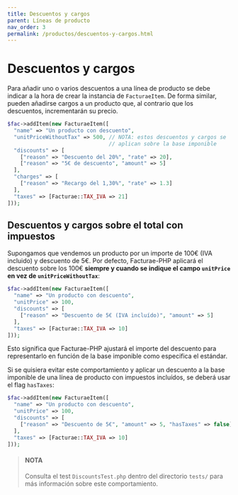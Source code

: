 ```yaml
---
title: Descuentos y cargos
parent: Líneas de producto
nav_order: 3
permalink: /productos/descuentos-y-cargos.html
---
```


# Descuentos y cargos
Para añadir uno o varios descuentos a una línea de producto se debe indicar a la hora de crear la instancia de `FacturaeItem`. De forma similar, pueden añadirse cargos a un producto que, al contrario que los descuentos, incrementarán su precio.
```php
$fac->addItem(new FacturaeItem([
  "name" => "Un producto con descuento",
  "unitPriceWithoutTax" => 500, // NOTA: estos descuentos y cargos se
                                // aplican sobre la base imponible
  "discounts" => [
    ["reason" => "Descuento del 20%", "rate" => 20],
    ["reason" => "5€ de descuento", "amount" => 5]
  ],
  "charges" => [
    ["reason" => "Recargo del 1,30%", "rate" => 1.3]
  ],
  "taxes" => [Facturae::TAX_IVA => 21]
]));
```

## Descuentos y cargos sobre el total con impuestos
Supongamos que vendemos un producto por un importe de 100€ (IVA incluido) y descuento de 5€. Por defecto, Facturae-PHP aplicará el descuento sobre los 100€ **siempre y cuando se indique el campo `unitPrice` en vez de `unitPriceWithoutTax`**:
```php
$fac->addItem(new FacturaeItem([
  "name" => "Un producto con descuento",
  "unitPrice" => 100,
  "discounts" => [
    ["reason" => "Descuento de 5€ (IVA incluído)", "amount" => 5]
  ],
  "taxes" => [Facturae::TAX_IVA => 10]
]));
```

Esto significa que Facturae-PHP ajustará el importe del descuento para representarlo en función de la base imponible como especifica el estándar.

Si se quisiera evitar este comportamiento y aplicar un descuento a la base imponible de una línea de producto con impuestos incluídos, se deberá usar el flag `hasTaxes`:
```php
$fac->addItem(new FacturaeItem([
  "name" => "Un producto con descuento",
  "unitPrice" => 100,
  "discounts" => [
    ["reason" => "Descuento de 5€", "amount" => 5, "hasTaxes" => false]
  ],
  "taxes" => [Facturae::TAX_IVA => 10]
]));
```

> #### NOTA
> Consulta el test `DiscountsTest.php` dentro del directorio `tests/` para más información sobre este comportamiento.
